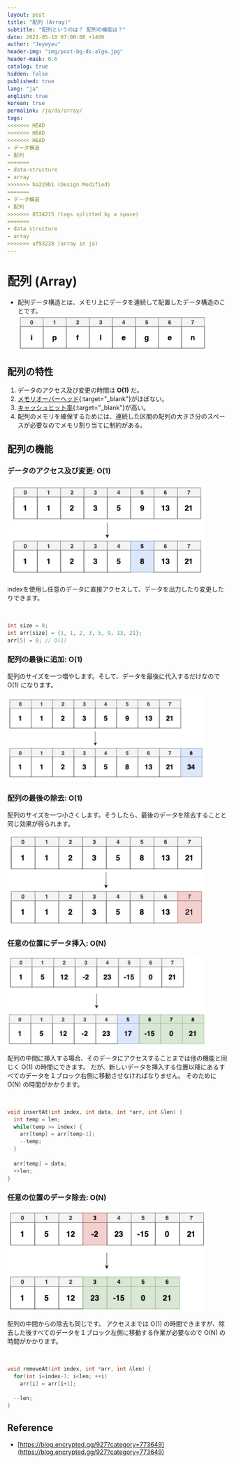 ```yaml
---
layout: post
title: "配列 (Array)"
subtitle: "配列というのは？ 配列の機能は？"
date: 2021-05-10 07:00:00 +1400
author: "Jeyeyeu"
header-img: "img/post-bg-ds-algo.jpg"
header-mask: 0.6
catalog: true
hidden: false
published: true
lang: "ja"
english: true
korean: true
permalink: /ja/ds/array/
tags:
<<<<<<< HEAD
<<<<<<< HEAD
<<<<<<< HEAD
- データ構造
- 配列
=======
- data-structure
- array
>>>>>>> ba229b1 (Design Modified)
=======
- データ構造
- 配列
>>>>>>> 8534215 (tags splitted by a space)
=======
- data structure
- array
>>>>>>> af93238 (array in ja)
---
```



# 配列 (Array)

- 配列データ構造とは、メモリ上にデータを連続して配置したデータ構造のことです。
![array](/img/in-post/ds-algo/array/array.png)


## 配列の特性 
1. データのアクセス及び変更の時間は **O(1)** だ。
2. [メモリオーバーヘッド](https://wa3.i-3-i.info/word12471.html){:target="_blank"}がほぼない。
3. [キャッシュヒット率](https://www.cloudflare.com/ja-jp/learning/cdn/what-is-a-cache-hit-ratio/){:target="_blank"}が高い。
4. 配列のメモリを確保するためには、連続した区間の配列の大きさ分のスペースが必要なのでメモリ割り当てに制約がある。

## 配列の機能

<style>
img {max-width: 90% !important;}
</style>

### データのアクセス及び変更: O(1)
![array access/modify](/img/in-post/ds-algo/array/array-access-modify.png)

indexを使用し任意のデータに直接アクセスして、データを出力したり変更したりできます。

<br />

```cpp
int size = 8;
int arr[size] = {1, 1, 2, 3, 5, 9, 13, 21};
arr[5] = 8; // O(1)
```

### 配列の最後に追加: O(1)
配列のサイズを一つ増やします。そして、データを最後に代入するだけなので O(1) になります。

![array pushback](/img/in-post/ds-algo/array/array-pushback.png)

### 配列の最後の除去: O(1)
配列のサイズを一つ小さくします。そうしたら、最後のデータを除去することと同じ効果が得られます。

![array pop back](/img/in-post/ds-algo/array/array-popback.png)


### 任意の位置にデータ挿入: O(N) 
![array insert at](/img/in-post/ds-algo/array/array-insertat.png)

配列の中間に挿入する場合、そのデータにアクセスすることまでは他の機能と同じく O(1) の時間にできます。
だが、新しいデータを挿入する位置以降にあるすべてのデータを１ブロック右側に移動させなければなりません。
そのために O(N) の時間がかかります。

<br />

```cpp
void insertAt(int index, int data, int *arr, int &len) {
  int temp = len; 
  while(temp >= index) {
    arr[temp] = arr[temp-1];
    --temp;
  }

  arr[temp] = data;
  ++len;
}
```

### 任意の位置のデータ除去: O(N)
![array delete at](/img/in-post/ds-algo/array/array-deleteat.png)

配列の中間からの除去も同じです。
アクセスまでは O(1) の時間できますが、除去した後すべてのデータを１ブロック左側に移動する作業が必要なので O(N) の時間がかかります。

<br />

```cpp
void removeAt(int index, int *arr, int &len) {
  for(int i=index-1; i<len; ++i) 
    arr[i] = arr[i+1];

  --len;
}
```

## Reference
- [https://blog.encrypted.gg/927?category=773649](https://blog.encrypted.gg/927?category=773649)